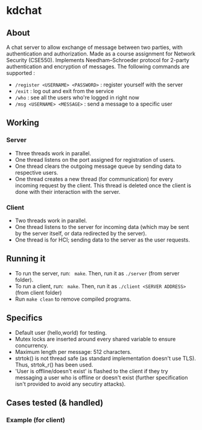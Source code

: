 # kdchat

## About

A chat server to allow exchange of message between two parties, with authentication and authorization. Made as a course assignment for Network Security (CSE550). Implements Needham–Schroeder protocol for 2-party authentication and encryption of messages.
The following commands are supported :

* `/register <USERNAME> <PASSWORD>` : register yourself with the server
* `/exit` : log out and exit from the service
* `/who` : see all the users who're logged in right now
* `/msg <USERNAME> <MESSAGE>` : send a message to a specific user

## Working

### Server

* Three threads work in parallel.
* One thread listens on the port assigned for registration of users.
* One thread clears the outgoing message queue by sending data to respective users.
* One thread creates a new thread (for communication) for every incoming request by the client. This thread is deleted once the client is done with their interaction with the server.


### Client
* Two threads work in parallel.
* One thread listens to the server for incoming data (which may be sent by the server itself, or data redirected by the server).
* One thread is for HCI; sending data to the server as the user requests.


## Running it
* To run the server, run:  ` make`. Then, run it as `./server` (from server folder).
* To run a client, run:  ` make`. Then, run it as `./client <SERVER ADDRESS>` (from client folder)
* Run `make clean` to remove compiled programs.


## Specifics
* Default user (hello,world) for testing.
* Mutex locks are inserted around every shared variable to ensure concurrency.
* Maximum length per message: 512 characters.
* strtok() is not thread safe (as standard implementation doesn't use TLS). Thus, strtok_r() has been used.
* 'User is offline/doesn't exist' is flashed to the client if they try messaging a user who is offline or doesn't exist (further specification isn't provided to avoid any secutiry attacks).


## Cases tested (& handled)



### Example (for client)
```


```
